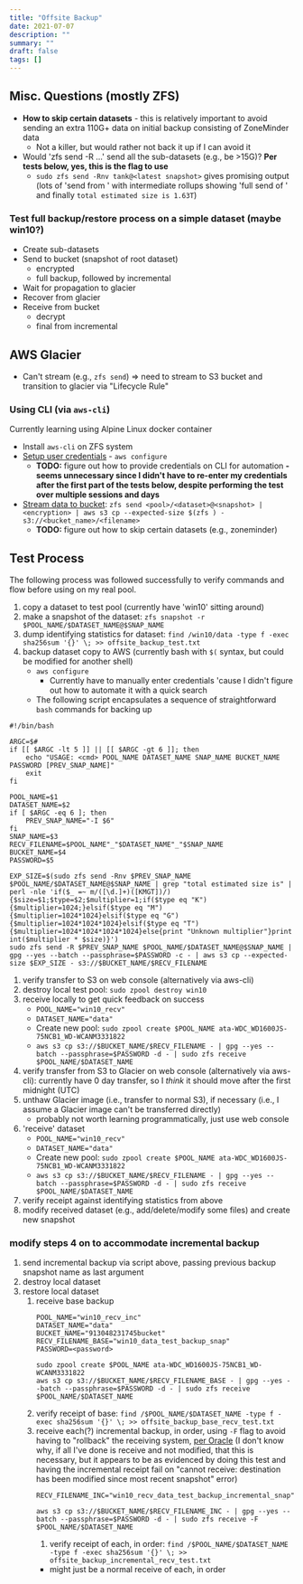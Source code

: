 ```yaml
---
title: "Offsite Backup"
date: 2021-07-07
description: ""
summary: ""
draft: false
tags: []
---
```


## Misc. Questions (mostly ZFS)

- **How to skip certain datasets** - this is relatively important to avoid sending an extra 110G+ data on initial backup consisting of ZoneMinder data
  - Not a killer, but would rather not back it up if I can avoid it
- Would 'zfs send -R ...' send all the sub-datasets (e.g., be >15G)? **Per tests below, yes, this is the flag to use**
  - `sudo zfs send -Rnv tank@<latest snapshot>` gives promising output (lots of 'send from <snapshot>' with intermediate rollups showing 'full send of <snapshot>' and finally `total estimated size is 1.63T`)

### Test full backup/restore process on a simple dataset (maybe win10?)

- Create sub-datasets
- Send to bucket (snapshot of root dataset)
  - encrypted
  - full backup, followed by incremental
- Wait for propagation to glacier
- Recover from glacier
- Receive from bucket
  - decrypt
  - final from incremental

## AWS Glacier

- Can't stream (e.g., `zfs send`) => need to stream to S3 bucket and transition to glacier via "Lifecycle Rule"

### Using CLI (via `aws-cli`)

Currently learning using Alpine Linux docker container

- Install `aws-cli` on ZFS system
- [Setup user credentials](https://docs.aws.amazon.com/cli/latest/userguide/cli-chap-configure.html "Configuration Basics") - `aws configure`
  - **TODO:** figure out how to provide credentials on CLI for automation **- seems unnecessary since I didn't have to re-enter my credentials after the first part of the tests below, despite performing the test over multiple sessions and days**
- [Stream data to bucket](https://docs.aws.amazon.com/cli/latest/reference/s3/cp.html#examples "aws s3 cp"): `zfs send <pool>/<dataset>@<snapshot> | <encryption> | aws s3 cp --expected-size $(zfs ) - s3://<bucket_name>/<filename>`
  - **TODO:** figure out how to skip certain datasets (e.g., zoneminder)

## Test Process

The following process was followed successfully to verify commands and flow before using on my real pool.

1. copy a dataset to test pool (currently have 'win10' sitting around)
1. make a snapshot of the dataset: `zfs snapshot -r $POOL_NAME/$DATASET_NAME@$SNAP_NAME`
1. dump identifying statistics for dataset: `find /win10/data -type f -exec sha256sum '{}' \; >> offsite_backup_test.txt`
1. backup dataset copy to AWS (currently bash with `$(` syntax, but could be modified for another shell)
   - `aws configure`
     - Currently have to manually enter credentials 'cause I didn't figure out how to automate it with a quick search
   - The following script encapsulates a sequence of straightforward `bash` commands for backing up
```
#!/bin/bash

ARGC=$#
if [[ $ARGC -lt 5 ]] || [[ $ARGC -gt 6 ]]; then
	echo "USAGE: <cmd> POOL_NAME DATASET_NAME SNAP_NAME BUCKET_NAME PASSWORD [PREV_SNAP_NAME]"
	exit
fi

POOL_NAME=$1
DATASET_NAME=$2
if [ $ARGC -eq 6 ]; then
	PREV_SNAP_NAME="-I $6"
fi
SNAP_NAME=$3
RECV_FILENAME=$POOL_NAME"_"$DATASET_NAME"_"$SNAP_NAME
BUCKET_NAME=$4
PASSWORD=$5

EXP_SIZE=$(sudo zfs send -Rnv $PREV_SNAP_NAME $POOL_NAME/$DATASET_NAME@$SNAP_NAME | grep "total estimated size is" | perl -nle 'if($_ =~ m/([\d.]+)([KMGT])/){$size=$1;$type=$2;$multiplier=1;if($type eq "K"){$multiplier=1024;}elsif($type eq "M"){$multiplier=1024*1024}elsif($type eq "G"){$multiplier=1024*1024*1024}elsif($type eq "T"){$multiplier=1024*1024*1024*1024}else{print "Unknown multiplier"}print int($multiplier * $size)}')
sudo zfs send -R $PREV_SNAP_NAME $POOL_NAME/$DATASET_NAME@$SNAP_NAME | gpg --yes --batch --passphrase=$PASSWORD -c - | aws s3 cp --expected-size $EXP_SIZE - s3://$BUCKET_NAME/$RECV_FILENAME
```
1. verify transfer to S3 on web console (alternatively via aws-cli)
1. destroy local test pool: `sudo zpool destroy win10`
1. receive locally to get quick feedback on success
   - `POOL_NAME="win10_recv"`
   - `DATASET_NAME="data"`
   - Create new pool: `sudo zpool create $POOL_NAME ata-WDC_WD1600JS-75NCB1_WD-WCANM3331822`
   - `aws s3 cp s3://$BUCKET_NAME/$RECV_FILENAME - | gpg --yes --batch --passphrase=$PASSWORD -d - | sudo zfs receive $POOL_NAME/$DATASET_NAME`
1. verify transfer from S3 to Glacier on web console (alternatively via aws-cli): currently have 0 day transfer, so I _think_ it should move after the first midnight (UTC)
1. unthaw Glacier image (i.e., transfer to normal S3), if necessary (i.e., I assume a Glacier image can't be transferred directly)
   - probably not worth learning programmatically, just use web console
1. 'receive' dataset
   - `POOL_NAME="win10_recv"`
   - `DATASET_NAME="data"`
   - Create new pool: `sudo zpool create $POOL_NAME ata-WDC_WD1600JS-75NCB1_WD-WCANM3331822`
   - `aws s3 cp s3://$BUCKET_NAME/$RECV_FILENAME - | gpg --yes --batch --passphrase=$PASSWORD -d - | sudo zfs receive $POOL_NAME/$DATASET_NAME`
1. verify receipt against identifying statistics from above
1. modify received dataset (e.g., add/delete/modify some files) and create new snapshot

### modify steps 4 on to accommodate incremental backup
1. send incremental backup via script above, passing previous backup snapshot name as last argument
1. destroy local dataset
1. restore local dataset
   1. receive base backup
      ```
      POOL_NAME="win10_recv_inc"
      DATASET_NAME="data"
      BUCKET_NAME="913048231745bucket"
      RECV_FILENAME_BASE="win10_data_test_backup_snap"
      PASSWORD=<password>

      sudo zpool create $POOL_NAME ata-WDC_WD1600JS-75NCB1_WD-WCANM3331822
      aws s3 cp s3://$BUCKET_NAME/$RECV_FILENAME_BASE - | gpg --yes --batch --passphrase=$PASSWORD -d - | sudo zfs receive $POOL_NAME/$DATASET_NAME
      ```
   1. verify receipt of base: `find /$POOL_NAME/$DATASET_NAME -type f -exec sha256sum '{}' \; >> offsite_backup_base_recv_test.txt`
   1. receive each(?) incremental backup, in order, using `-F` flag to avoid having to "rollback" the receiving system, [per Oracle](https://docs.oracle.com/cd/E19253-01/819-5461/gbimy/index.html) (I don't know why, if all I've done is receive and not modified, that this is necessary, but it appears to be as evidenced by doing this test and having the incremental receipt fail on "cannot receive: destination has been modified since most recent snapshot" error)
      ```
      RECV_FILENAME_INC="win10_recv_data_test_backup_incremental_snap"

      aws s3 cp s3://$BUCKET_NAME/$RECV_FILENAME_INC - | gpg --yes --batch --passphrase=$PASSWORD -d - | sudo zfs receive -F $POOL_NAME/$DATASET_NAME
      ```
      1. verify receipt of each, in order: `find /$POOL_NAME/$DATASET_NAME -type f -exec sha256sum '{}' \; >> offsite_backup_incremental_recv_test.txt`
      - might just be a normal receive of each, in order